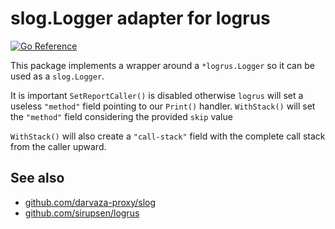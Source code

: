 # slog.Logger adapter for logrus

[![Go Reference](https://pkg.go.dev/badge/github.com/darvaza-proxy/slog/handlers/logrus.svg)](https://pkg.go.dev/github.com/darvaza-proxy/slog/handlers/logrus)

This package implements a wrapper around a `*logrus.Logger` so
it can be used as a `slog.Logger`.

It is important `SetReportCaller()` is disabled otherwise `logrus` will
set a useless `"method"` field pointing to our `Print()` handler.
`WithStack()` will set the `"method"` field considering the provided `skip` value

`WithStack()` will also create a `"call-stack"` field with the complete
call stack from the caller upward.

## See also

* [github.com/darvaza-proxy/slog](https://pkg.go.dev/github.com/darvaza-proxy/slog)
* [github.com/sirupsen/logrus](https://pkg.go.dev/github.com/sirupsen/logrus)
